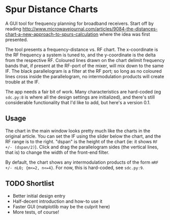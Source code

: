 Spur Distance Charts
====================
A GUI tool for frequency planning for broadband receivers. Start off by reading http://www.microwavejournal.com/articles/9084-the-distances-chart-a-new-approach-to-spurs-calculation where the idea was first presented.

The tool presents a frequency-distance vs. RF chart. The x-coordinate is the RF frequency a system is tuned to, and the y-coordinate is the delta from the respective RF. Coloured lines drawn on the chart delimit frequency bands that, if present at the RF-port of the mixer, will mix down to the same IF. The black parallelogram is a filter at the RF port; so long as no coloured lines cross inside the parallelogram, no intermodulation products will create trouble at the IF.

The app needs a fair bit of work. Many characteristics are hard-coded (eg `sdc.py:8` is where all the design settings are initialized), and there's still considerable functionality that I'd like to add, but here's a version 0.1.

Usage
-----
The chart in the main window looks pretty much like the charts in the original article. You can set the IF using the slider below the chart, and the RF range is to the right. "dspan" is the height of the chart (ie: it shows `RF +/- (dspan/2)`). Click and drag the parallelogram sides (the vertical lines, that is) to change the width of the front-end filter.

By default, the chart shows any intermodulation products of the form `mRF +/- nLO; {m<=2, n<=4}`. For now, this is hard-coded, see `sdc.py:9`.

TODO Shortlist
--------------
* Better initial design entry
* Half-decent introduction and how-to use it
* Faster GUI (matplotlib may be the culprit here)
* More tests, of course!
